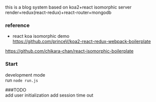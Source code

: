 this is a blog system based on koa2+react isomorphic server render+redux(react-redux)+react-router+mongodb
### reference
 * react koa isomorphic demo  
    https://github.com/princeV/koa2-react-redux-webpack-boilerplate  
    
 https://github.com/chikara-chan/react-isomorphic-boilerplate


### Start
development mode  
run `node run.js`  

###TODO  
add user initialization
add session time out